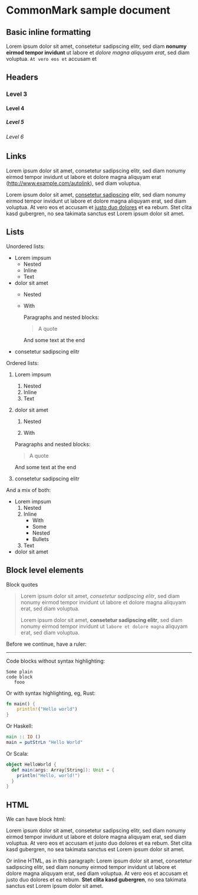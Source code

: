 # CommonMark sample document

## Basic inline formatting

Lorem ipsum dolor sit amet, consetetur sadipscing elitr, sed diam **nonumy
eirmod tempor invidunt** ut labore et *dolore magna aliquyam erat*, sed diam
voluptua. `At vero eos et` accusam et

## Headers

### Level 3

#### Level 4

##### Level 5

###### Level 6

## Links

Lorem ipsum dolor sit amet, consetetur sadipscing elitr, sed diam nonumy eirmod
tempor invidunt ut labore et dolore magna aliquyam erat
(<http://www.example.com/autolink>), sed diam voluptua.

Lorem ipsum dolor sit amet, [consetetur
sadipscing](http://www.example.com/inline) elitr, sed diam nonumy eirmod tempor
invidunt ut labore et dolore magna aliquyam erat, sed diam voluptua. At vero eos
et accusam et [justo duo dolores][1] et ea rebum. Stet clita kasd gubergren, no
sea takimata sanctus est Lorem ipsum dolor sit amet.

[1]: http://www.example.com/reference



## Lists

Unordered lists:

* Lorem impsum
    * Nested
    * Inline
    * Text
* dolor sit amet
    * Nested

    * With

      Paragraphs and nested blocks:

      > A quote

      And some text at the end
* consetetur sadipscing elitr

Ordered lists:

1. Lorem impsum
    1. Nested
    2. Inline
    3. Text
2. dolor sit amet
    1. Nested

    2. With

      Paragraphs and nested blocks:

      > A quote

      And some text at the end
3. consetetur sadipscing elitr

And a mix of both:

* Lorem impsum
    1. Nested
    2. Inline
        * With
        * Some
        * Nested
        * Bullets
    3. Text
* dolor sit amet

## Block level elements

Block quotes

> Lorem ipsum dolor sit amet, *consetetur sadipscing elitr*, sed diam nonumy
> eirmod tempor invidunt ut labore et dolore magna aliquyam erat, sed diam
> voluptua.
>
> Lorem ipsum dolor sit amet, **consetetur sadipscing elitr**, sed diam nonumy
> eirmod tempor invidunt ut `labore et dolore magna` aliquyam erat, sed diam
> voluptua.

Before we continue, have a ruler:

----

Code blocks without syntax highlighting:

```
Some plain
code block
   fooo
```

Or with syntax highlighting, eg, Rust:

```rust
fn main() {
    println!("Hello world")
}
```

Or Haskell:

```haskell
main :: IO ()
main = putStrLn "Hello World"
```

Or Scala:

```scala
object HelloWorld {
  def main(args: Array[String]): Unit = {
    println("Hello, world!")
  }
}
```

## HTML

We can have block html:

<div class="hero">
<p>
Lorem ipsum dolor sit amet, consetetur sadipscing elitr, sed diam nonumy eirmod
tempor invidunt ut labore et dolore magna aliquyam erat, sed diam voluptua. At
vero eos et accusam et justo duo dolores et ea rebum. Stet clita kasd gubergren,
no sea takimata sanctus est Lorem ipsum dolor sit amet.
</p>
</div>

Or inline HTML, as in this paragraph: Lorem ipsum dolor sit amet, consetetur
sadipscing elitr, sed <abbr>diam</abbr> nonumy eirmod tempor invidunt ut labore
et dolore magna aliquyam erat, sed diam voluptua. At vero eos et accusam et
justo duo dolores et ea rebum. <strong>Stet clita kasd gubergren</strong>, no
sea takimata sanctus est Lorem ipsum dolor sit amet.